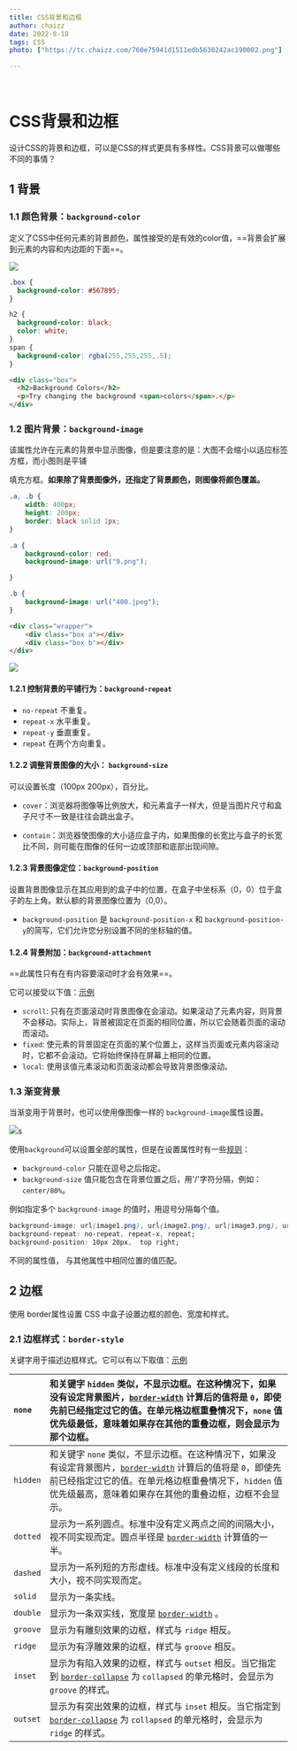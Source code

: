 ```yaml
---
title: CSS背景和边框
author: chaizz
date: 2022-8-18
tags: CSS
photo: ["https://tc.chaizz.com/760e75941d1511edb5630242ac190002.png"]

---
```


​          

<!--more-->

# CSS背景和边框

设计CSS的背景和边框，可以是CSS的样式更具有多样性。CSS背景可以做哪些不同的事情？

## 1 背景

### 1.1 颜色背景：`background-color`

定义了CSS中任何元素的背景颜色，属性接受的是有效的color值，==背景会扩展到元素的内容和内边距的下面==。

![](https://tc.chaizz.com/tc/Snipaste_2022-08-18_09-57-45.png)

```css
.box {
  background-color: #567895;
}

h2 {
  background-color: black;
  color: white;
}
span {
  background-color: rgba(255,255,255,.5);
}
```

```html
<div class="box">
  <h2>Background Colors</h2>
  <p>Try changing the background <span>colors</span>.</p>
</div>
```

### 1.2 图片背景：`background-image`

该属性允许在元素的背景中显示图像，但是要注意的是：大图不会缩小以适应标签方框，而小图则是平铺

填充方框。**如果除了背景图像外，还指定了背景颜色，则图像将颜色覆盖。**

```css
.a, .b {
    width: 400px;
    height: 200px;
    border: black solid 1px;
}

.a {
    background-color: red;
    background-image: url("9.png");

}

.b {
    background-image: url("400.jpeg");
}
```

```html
<div class="wrapper">
    <div class="box a"></div>
    <div class="box b"></div>
</div>
```

![](https://tc.chaizz.com/tc/Snipaste_2022-08-18_10-14-47.png)

#### 1.2.1 控制背景的平铺行为：`background-repeat`

- `no-repeat` 不重复。
- `repeat-x` 水平重复。
- `repeat-y` 垂直重复。
- `repeat` 在两个方向重复。

#### 1.2.2 调整背景图像的大小： `background-size`

可以设置长度（100px 200px），百分比。

- `cover`：浏览器将图像等比例放大，和元素盒子一样大，但是当图片尺寸和盒子尺寸不一致是往往会跳出盒子。

- `contain`：浏览器使图像的大小适应盒子内，如果图像的长宽比与盒子的长宽比不同，则可能在图像的任何一边或顶部和底部出现间隙。

#### 1.2.3 背景图像定位：`background-position`

设置背景图像显示在其应用到的盒子中的位置，在盒子中坐标系（0，0）位于盒子的左上角。默认额的背景图像位置为（0,0）。

-  `background-position` 是 `background-position-x` 和 `background-position-y`的简写，它们允许您分别设置不同的坐标轴的值。

#### 1.2.4 背景附加：`background-attachment`

==此属性只有在有内容要滚动时才会有效果==。

它可以接受以下值：[示例](https://mdn.github.io/learning-area/css/styling-boxes/backgrounds/background-attachment.html)

- `scroll`: 只有在页面滚动时背景图像在会滚动。如果滚动了元素内容，则背景不会移动。实际上，背景被固定在页面的相同位置，所以它会随着页面的滚动而滚动。
- `fixed`: 使元素的背景固定在页面的某个位置上，这样当页面或元素内容滚动时，它都不会滚动。它将始终保持在屏幕上相同的位置。
- `local`: 使用该值元素滚动和页面滚动都会导致背景图像滚动。

### 1.3 渐变背景

当渐变用于背景时，也可以使用像图像一样的 `background-image`属性设置。

![](C:\Users\LHKJ0\Pictures\WEB\CSS\Snipaste_2022-08-18_10-56-41.png)s

使用`background`可以设置全部的属性，但是在设置属性时有一些[规则](https://developer.mozilla.org/zh-CN/docs/Web/CSS/background)：

- `background-color` 只能在逗号之后指定。
- `background-size` 值只能包含在背景位置之后，用'/'字符分隔，例如：`center/80%`。

例如指定多个 `background-image` 的值时，用逗号分隔每个值。

```css
background-image: url(image1.png), url(image2.png), url(image3.png), url(image4.png);
background-repeat: no-repeat, repeat-x, repeat;
background-position: 10px 20px,  top right;
```

不同的属性值， 与其他属性中相同位置的值匹配。

## 2 边框

使用 border属性设置 CSS 中盒子设置边框的颜色、宽度和样式。 

### 2.1 边框样式：`border-style` 

关键字用于描述边框样式。它可以有以下取值：[示例](https://developer.mozilla.org/zh-CN/docs/Web/CSS/border-style)

| `none`   | 和关键字 `hidden` 类似，不显示边框。在这种情况下，如果没有设定背景图片，[`border-width`](https://developer.mozilla.org/zh-CN/docs/Web/CSS/border-width) 计算后的值将是 `0`，即使先前已经指定过它的值。在单元格边框重叠情况下，`none` 值优先级最低，意味着如果存在其他的重叠边框，则会显示为那个边框。 |
| :------- | :----------------------------------------------------------- |
| `hidden` | 和关键字 `none` 类似，不显示边框。在这种情况下，如果没有设定背景图片，[`border-width`](https://developer.mozilla.org/zh-CN/docs/Web/CSS/border-width) 计算后的值将是 `0`，即使先前已经指定过它的值。在单元格边框重叠情况下，`hidden` 值优先级最高，意味着如果存在其他的重叠边框，边框不会显示。 |
| `dotted` | 显示为一系列圆点。标准中没有定义两点之间的间隔大小，视不同实现而定。圆点半径是 [`border-width`](https://developer.mozilla.org/zh-CN/docs/Web/CSS/border-width) 计算值的一半。 |
| `dashed` | 显示为一系列短的方形虚线。标准中没有定义线段的长度和大小，视不同实现而定。 |
| `solid`  | 显示为一条实线。                                             |
| `double` | 显示为一条双实线，宽度是 [`border-width`](https://developer.mozilla.org/zh-CN/docs/Web/CSS/border-width) 。 |
| `groove` | 显示为有雕刻效果的边框，样式与 `ridge` 相反。                |
| `ridge`  | 显示为有浮雕效果的边框，样式与 `groove` 相反。               |
| `inset`  | 显示为有陷入效果的边框，样式与 `outset` 相反。当它指定到 [`border-collapse`](https://developer.mozilla.org/zh-CN/docs/Web/CSS/border-collapse) 为 `collapsed` 的单元格时，会显示为 `groove` 的样式。 |
| `outset` | 显示为有突出效果的边框，样式与 `inset` 相反。当它指定到 [`border-collapse`](https://developer.mozilla.org/zh-CN/docs/Web/CSS/border-collapse) 为 `collapsed` 的单元格时，会显示为 `ridge` 的样式。 |





































































































